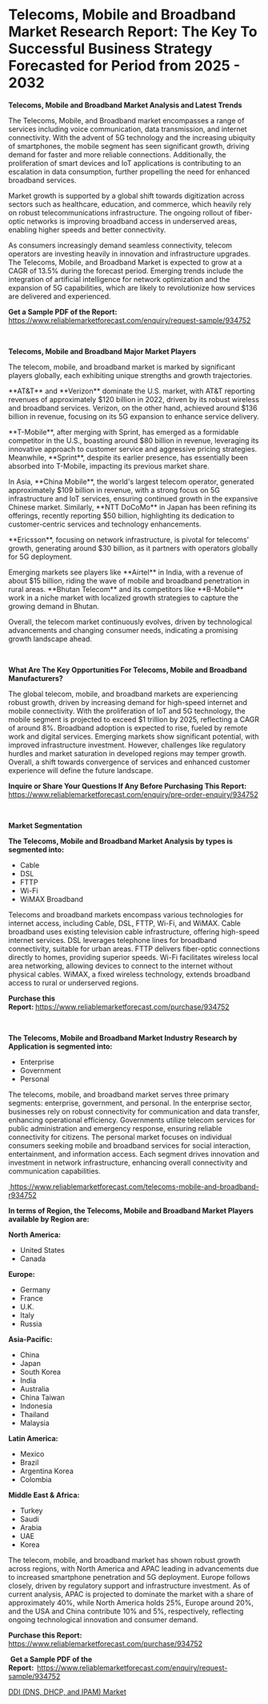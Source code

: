 <p><h1>Telecoms, Mobile and Broadband Market Research Report: The Key To Successful Business Strategy Forecasted for Period from 2025 - 2032</h1></p><p><strong>Telecoms, Mobile and Broadband Market Analysis and Latest Trends</strong></p>
<p><p>The Telecoms, Mobile, and Broadband market encompasses a range of services including voice communication, data transmission, and internet connectivity. With the advent of 5G technology and the increasing ubiquity of smartphones, the mobile segment has seen significant growth, driving demand for faster and more reliable connections. Additionally, the proliferation of smart devices and IoT applications is contributing to an escalation in data consumption, further propelling the need for enhanced broadband services.</p><p>Market growth is supported by a global shift towards digitization across sectors such as healthcare, education, and commerce, which heavily rely on robust telecommunications infrastructure. The ongoing rollout of fiber-optic networks is improving broadband access in underserved areas, enabling higher speeds and better connectivity. </p><p>As consumers increasingly demand seamless connectivity, telecom operators are investing heavily in innovation and infrastructure upgrades. The Telecoms, Mobile, and Broadband Market is expected to grow at a CAGR of 13.5% during the forecast period. Emerging trends include the integration of artificial intelligence for network optimization and the expansion of 5G capabilities, which are likely to revolutionize how services are delivered and experienced.</p></p>
<p><strong>Get a Sample PDF of the Report:&nbsp;</strong> <a href="https://www.reliablemarketforecast.com/enquiry/request-sample/934752?utm_campaign=2273&utm_medium=2&utm_source=Github&utm_content=ia&utm_term=15022025&utm_id=telecoms-mobile-and-broadband">https://www.reliablemarketforecast.com/enquiry/request-sample/934752</a></p>
<p>&nbsp;</p>
<p><strong>Telecoms, Mobile and Broadband Major Market Players</strong></p>
<p><p>The telecom, mobile, and broadband market is marked by significant players globally, each exhibiting unique strengths and growth trajectories. </p><p>**AT&T** and **Verizon** dominate the U.S. market, with AT&T reporting revenues of approximately $120 billion in 2022, driven by its robust wireless and broadband services. Verizon, on the other hand, achieved around $136 billion in revenue, focusing on its 5G expansion to enhance service delivery.</p><p>**T-Mobile**, after merging with Sprint, has emerged as a formidable competitor in the U.S., boasting around $80 billion in revenue, leveraging its innovative approach to customer service and aggressive pricing strategies. Meanwhile, **Sprint**, despite its earlier presence, has essentially been absorbed into T-Mobile, impacting its previous market share.</p><p>In Asia, **China Mobile**, the world's largest telecom operator, generated approximately $109 billion in revenue, with a strong focus on 5G infrastructure and IoT services, ensuring continued growth in the expansive Chinese market. Similarly, **NTT DoCoMo** in Japan has been refining its offerings, recently reporting $50 billion, highlighting its dedication to customer-centric services and technology enhancements.</p><p>**Ericsson**, focusing on network infrastructure, is pivotal for telecoms’ growth, generating around $30 billion, as it partners with operators globally for 5G deployment.</p><p>Emerging markets see players like **Airtel** in India, with a revenue of about $15 billion, riding the wave of mobile and broadband penetration in rural areas. **Bhutan Telecom** and its competitors like **B-Mobile** work in a niche market with localized growth strategies to capture the growing demand in Bhutan.</p><p>Overall, the telecom market continuously evolves, driven by technological advancements and changing consumer needs, indicating a promising growth landscape ahead.</p></p>
<p>&nbsp;</p>
<p><strong>What Are The Key Opportunities For Telecoms, Mobile and Broadband Manufacturers?</strong></p>
<p><p>The global telecom, mobile, and broadband markets are experiencing robust growth, driven by increasing demand for high-speed internet and mobile connectivity. With the proliferation of IoT and 5G technology, the mobile segment is projected to exceed $1 trillion by 2025, reflecting a CAGR of around 8%. Broadband adoption is expected to rise, fueled by remote work and digital services. Emerging markets show significant potential, with improved infrastructure investment. However, challenges like regulatory hurdles and market saturation in developed regions may temper growth. Overall, a shift towards convergence of services and enhanced customer experience will define the future landscape.</p></p>
<p><strong>Inquire or Share Your Questions If Any Before Purchasing This Report:</strong> <a href="https://www.reliablemarketforecast.com/enquiry/pre-order-enquiry/934752?utm_campaign=2273&utm_medium=2&utm_source=Github&utm_content=ia&utm_term=15022025&utm_id=telecoms-mobile-and-broadband">https://www.reliablemarketforecast.com/enquiry/pre-order-enquiry/934752</a></p>
<p>&nbsp;</p>
<p><strong>Market Segmentation</strong></p>
<p><strong>The Telecoms, Mobile and Broadband Market Analysis by types is segmented into:</strong></p>
<p><ul><li>Cable</li><li>DSL</li><li>FTTP</li><li>Wi-Fi</li><li>WiMAX Broadband</li></ul></p>
<p><p>Telecoms and broadband markets encompass various technologies for internet access, including Cable, DSL, FTTP, Wi-Fi, and WiMAX. Cable broadband uses existing television cable infrastructure, offering high-speed internet services. DSL leverages telephone lines for broadband connectivity, suitable for urban areas. FTTP delivers fiber-optic connections directly to homes, providing superior speeds. Wi-Fi facilitates wireless local area networking, allowing devices to connect to the internet without physical cables. WiMAX, a fixed wireless technology, extends broadband access to rural or underserved regions.</p></p>
<p><strong>Purchase this Report:&nbsp;</strong><a href="https://www.reliablemarketforecast.com/purchase/934752?utm_campaign=2273&utm_medium=2&utm_source=Github&utm_content=ia&utm_term=15022025&utm_id=telecoms-mobile-and-broadband">https://www.reliablemarketforecast.com/purchase/934752</a></p>
<p>&nbsp;</p>
<p><strong>The Telecoms, Mobile and Broadband Market Industry Research by Application is segmented into:</strong></p>
<p><ul><li>Enterprise</li><li>Government</li><li>Personal</li></ul></p>
<p><p>The telecoms, mobile, and broadband market serves three primary segments: enterprise, government, and personal. In the enterprise sector, businesses rely on robust connectivity for communication and data transfer, enhancing operational efficiency. Governments utilize telecom services for public administration and emergency response, ensuring reliable connectivity for citizens. The personal market focuses on individual consumers seeking mobile and broadband services for social interaction, entertainment, and information access. Each segment drives innovation and investment in network infrastructure, enhancing overall connectivity and communication capabilities.</p></p>
<p><a href="https://www.reliablemarketforecast.com/telecoms-mobile-and-broadband-r934752?utm_campaign=2273&utm_medium=2&utm_source=Github&utm_content=ia&utm_term=15022025&utm_id=telecoms-mobile-and-broadband">&nbsp;https://www.reliablemarketforecast.com/telecoms-mobile-and-broadband-r934752</a></p>
<p><strong>In terms of Region, the Telecoms, Mobile and Broadband Market Players available by Region are:</strong></p>
<p>
    <p> <strong> North America: </strong>
        <ul>
            <li>United States</li>
            <li>Canada</li>
        </ul>
        </p> 
    <p> <strong> Europe: </strong>
        <ul>
            <li>Germany</li>
            <li>France</li>
            <li>U.K.</li>
            <li>Italy</li>
            <li>Russia</li>
        </ul>
        </p> 
    <p> <strong> Asia-Pacific: </strong>
        <ul>
            <li>China</li>
            <li>Japan</li>
            <li>South Korea</li>
            <li>India</li>
            <li>Australia</li>
            <li>China Taiwan</li>
            <li>Indonesia</li>
            <li>Thailand</li>
            <li>Malaysia</li>
        </ul>
        </p> 
    <p> <strong> Latin America: </strong>
        <ul>
            <li>Mexico</li>
            <li>Brazil</li>
            <li>Argentina Korea</li>
            <li>Colombia</li>
        </ul>
        </p> 
    <p> <strong> Middle East & Africa: </strong>
        <ul>
            <li>Turkey</li>
            <li>Saudi</li>
            <li>Arabia</li>
            <li>UAE</li>
            <li>Korea</li>
        </ul>
    </p>
    </p>
<p><p>The telecom, mobile, and broadband market has shown robust growth across regions, with North America and APAC leading in advancements due to increased smartphone penetration and 5G deployment. Europe follows closely, driven by regulatory support and infrastructure investment. As of current analysis, APAC is projected to dominate the market with a share of approximately 40%, while North America holds 25%, Europe around 20%, and the USA and China contribute 10% and 5%, respectively, reflecting ongoing technological innovation and consumer demand.</p></p>
<p><strong>Purchase this Report: </strong><a href="https://www.reliablemarketforecast.com/purchase/934752?utm_campaign=2273&utm_medium=2&utm_source=Github&utm_content=ia&utm_term=15022025&utm_id=telecoms-mobile-and-broadband">https://www.reliablemarketforecast.com/purchase/934752</a></p>
<p>&nbsp;<strong>Get a Sample PDF of the Report:&nbsp;&nbsp;</strong><a href="https://www.reliablemarketforecast.com/enquiry/request-sample/934752?utm_campaign=2273&utm_medium=2&utm_source=Github&utm_content=ia&utm_term=15022025&utm_id=telecoms-mobile-and-broadband">https://www.reliablemarketforecast.com/enquiry/request-sample/934752</a></p>
<p><strong></strong></p>
<p><p><a href="https://github.com/jeastefanowicz7816/Market-Research-Report-List-1/blob/main/ddi-dns-dhcp-and-ipam-market.md?utm_campaign=2273&utm_medium=2&utm_source=Github&utm_content=ia&utm_term=15022025&utm_id=telecoms-mobile-and-broadband">DDI (DNS, DHCP, and IPAM) Market</a></p></p>